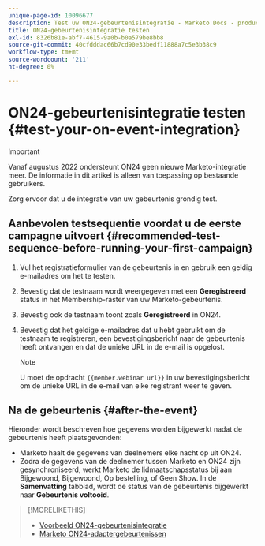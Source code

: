 ```yaml
---
unique-page-id: 10096677
description: Test uw ON24-gebeurtenisintegratie - Marketo Docs - productdocumentatie
title: ON24-gebeurtenisintegratie testen
exl-id: 8326b81e-abf7-4615-9a0b-b0a579be8bb8
source-git-commit: 40cfdddac66b7cd90e33bedf11888a7c5e3b38c9
workflow-type: tm+mt
source-wordcount: '211'
ht-degree: 0%

---
```


# ON24-gebeurtenisintegratie testen {#test-your-on-event-integration}

>[!IMPORTANT]
>
>Vanaf augustus 2022 ondersteunt ON24 geen nieuwe Marketo-integratie meer. De informatie in dit artikel is alleen van toepassing op bestaande gebruikers.

Zorg ervoor dat u de integratie van uw gebeurtenis grondig test.

## Aanbevolen testsequentie voordat u de eerste campagne uitvoert {#recommended-test-sequence-before-running-your-first-campaign}

1. Vul het registratieformulier van de gebeurtenis in en gebruik een geldig e-mailadres om het te testen.
1. Bevestig dat de testnaam wordt weergegeven met een **Geregistreerd** status in het Membership-raster van uw Marketo-gebeurtenis.
1. Bevestig ook de testnaam toont zoals **Geregistreerd** in ON24.
1. Bevestig dat het geldige e-mailadres dat u hebt gebruikt om de testnaam te registreren, een bevestigingsbericht naar de gebeurtenis heeft ontvangen en dat de unieke URL in de e-mail is opgelost.

   >[!NOTE]
   >
   >U moet de opdracht `{{member.webinar url}}` in uw bevestigingsbericht om de unieke URL in de e-mail van elke registrant weer te geven.

## Na de gebeurtenis {#after-the-event}

Hieronder wordt beschreven hoe gegevens worden bijgewerkt nadat de gebeurtenis heeft plaatsgevonden:

* Marketo haalt de gegevens van deelnemers elke nacht op uit ON24.
* Zodra de gegevens van de deelnemer tussen Marketo en ON24 zijn gesynchroniseerd, werkt Marketo de lidmaatschapsstatus bij aan Bijgewoond, Bijgewoond, Op bestelling, of Geen Show. In de **Samenvatting** tabblad, wordt de status van de gebeurtenis bijgewerkt naar **Gebeurtenis voltooid**.

>[!MORELIKETHIS]
>
>* [Voorbeeld ON24-gebeurtenisintegratie](/help/marketo/product-docs/demand-generation/events/create-an-event/create-an-event-with-the-marketo-on24-adapter/example-on24-event-integration.md)
>* [Marketo ON24-adaptergebeurtenissen](/help/marketo/product-docs/demand-generation/events/create-an-event/create-an-event-with-the-marketo-on24-adapter/understanding-marketo-on24-adapter-events.md)

